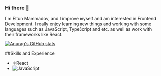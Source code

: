 ### Hi there 👋

I`m Eltun Mammadov, and I improve myself and am interested in Frontend Development. I really enjoy learning new things and working with some languages such as JavaScript, TypeScript and etc. as well as work with their frameworks like React.

[![Anurag's GitHub stats](https://github-readme-stats.vercel.app/api?username=emammad22)](https://github.com/anuraghazra/github-readme-stats)

##Skills and Experience
* ⚛️React
* ![JavaScript](https://example.com/path/to/javascript-logo.png)
